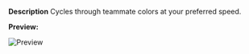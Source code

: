 **Description**
Cycles through teammate colors at your preferred speed.

**Preview:**

![Preview](https://i.imgur.com/SXWASD8.gif)
